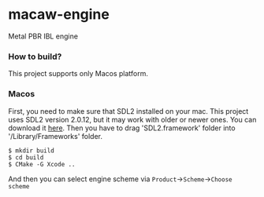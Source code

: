 # macaw-engine
Metal PBR IBL engine

### How to build?
This project supports only Macos platform.

### Macos

First, you need to make sure that SDL2 installed on your mac. This project uses SDL2 version 2.0.12, but it may work with older or newer ones. You can download it [here](https://www.libsdl.org/download-2.0.php). Then you have to drag 'SDL2.framework' folder into '/Library/Frameworks' folder.

```
$ mkdir build
$ cd build
$ CMake -G Xcode ..
```

And then you can select engine scheme via `Product`->`Scheme`->`Choose scheme`
